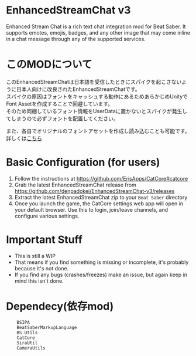 # EnhancedStreamChat v3
Enhanced Stream Chat is a rich text chat integration mod for Beat Saber. It supports emotes, emojis, badges, and any other image that may come inline in a chat message through any of the supported services.  
  
# このMODについて  
このEnhancedStreamChatは日本語を受信したときにスパイクを起こさないように日本人向けに改良されたEnhancedStreamChatです。  
スパイクの原因はフォントをキャッシュする動作にあるためあらかじめUnityでFont Assetを作成することで回避しています。  
そのため同梱しているフォント情報をUserDataに置かないとスパイクが発生してしまうので必ずフォントを配置してください。  
  
また、各自でオリジナルのフォントアセットを作成し読み込むことも可能です。  
詳しくは[こちら](https://github.com/denpadokei/ESCFontProject)  
# Basic Configuration (for users)
1. Follow the instructions at https://github.com/ErisApps/CatCore#catcore
2. Grab the latest EnhancedStreamChat release from https://github.com/denpadokei/EnhancedStreamChat-v3/releases
3. Extract the latest EnhancedStreamChat zip to your `Beat Saber` directory
4. Once you launch the game, the CatCore settings web app will open in your default browser. Use this to login, join/leave channels, and configure various settings.

# Important Stuff
- This is still a WIP
- That means if you find something is missing or incomplete, it's probably because it's not done.
- If you find any bugs (crashes/freezes) make an issue, but again keep in mind this isn't done.

# Dependecy(依存mod)

```
    BSIPA
    BeatSaberMarkupLanguage
    BS Utils
    CatCore
    SiraUtil
    CameraUtils
  ```
